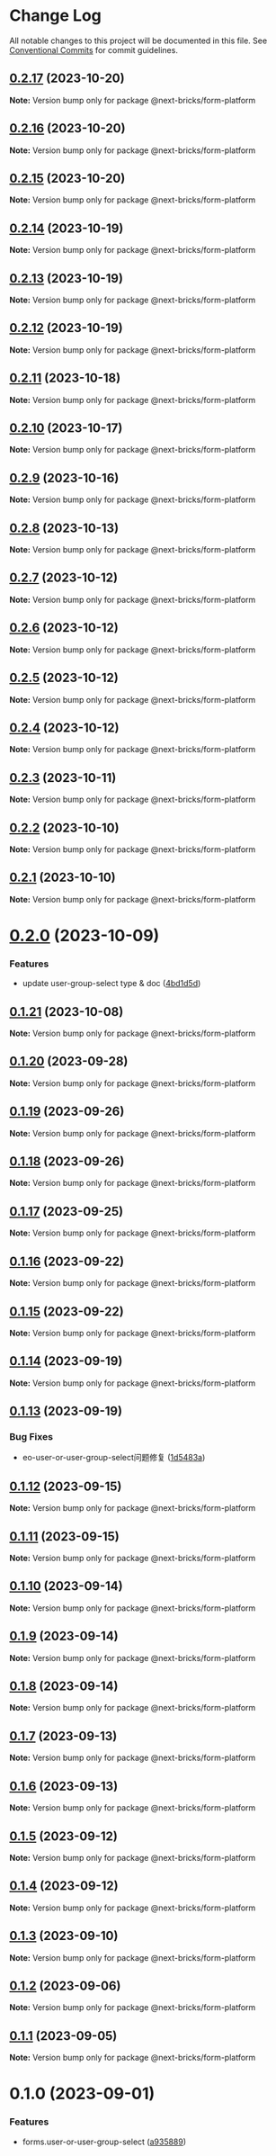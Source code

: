 # Change Log

All notable changes to this project will be documented in this file.
See [Conventional Commits](https://conventionalcommits.org) for commit guidelines.

## [0.2.17](https://github.com/easyops-cn/next-bricks/compare/@next-bricks/form-platform@0.2.16...@next-bricks/form-platform@0.2.17) (2023-10-20)

**Note:** Version bump only for package @next-bricks/form-platform





## [0.2.16](https://github.com/easyops-cn/next-bricks/compare/@next-bricks/form-platform@0.2.15...@next-bricks/form-platform@0.2.16) (2023-10-20)

**Note:** Version bump only for package @next-bricks/form-platform





## [0.2.15](https://github.com/easyops-cn/next-bricks/compare/@next-bricks/form-platform@0.2.14...@next-bricks/form-platform@0.2.15) (2023-10-20)

**Note:** Version bump only for package @next-bricks/form-platform





## [0.2.14](https://github.com/easyops-cn/next-bricks/compare/@next-bricks/form-platform@0.2.13...@next-bricks/form-platform@0.2.14) (2023-10-19)

**Note:** Version bump only for package @next-bricks/form-platform





## [0.2.13](https://github.com/easyops-cn/next-bricks/compare/@next-bricks/form-platform@0.2.12...@next-bricks/form-platform@0.2.13) (2023-10-19)

**Note:** Version bump only for package @next-bricks/form-platform





## [0.2.12](https://github.com/easyops-cn/next-bricks/compare/@next-bricks/form-platform@0.2.11...@next-bricks/form-platform@0.2.12) (2023-10-19)

**Note:** Version bump only for package @next-bricks/form-platform





## [0.2.11](https://github.com/easyops-cn/next-bricks/compare/@next-bricks/form-platform@0.2.10...@next-bricks/form-platform@0.2.11) (2023-10-18)

**Note:** Version bump only for package @next-bricks/form-platform





## [0.2.10](https://github.com/easyops-cn/next-bricks/compare/@next-bricks/form-platform@0.2.9...@next-bricks/form-platform@0.2.10) (2023-10-17)

**Note:** Version bump only for package @next-bricks/form-platform





## [0.2.9](https://github.com/easyops-cn/next-bricks/compare/@next-bricks/form-platform@0.2.8...@next-bricks/form-platform@0.2.9) (2023-10-16)

**Note:** Version bump only for package @next-bricks/form-platform





## [0.2.8](https://github.com/easyops-cn/next-bricks/compare/@next-bricks/form-platform@0.2.7...@next-bricks/form-platform@0.2.8) (2023-10-13)

**Note:** Version bump only for package @next-bricks/form-platform





## [0.2.7](https://github.com/easyops-cn/next-bricks/compare/@next-bricks/form-platform@0.2.6...@next-bricks/form-platform@0.2.7) (2023-10-12)

**Note:** Version bump only for package @next-bricks/form-platform





## [0.2.6](https://github.com/easyops-cn/next-bricks/compare/@next-bricks/form-platform@0.2.5...@next-bricks/form-platform@0.2.6) (2023-10-12)

**Note:** Version bump only for package @next-bricks/form-platform





## [0.2.5](https://github.com/easyops-cn/next-bricks/compare/@next-bricks/form-platform@0.2.4...@next-bricks/form-platform@0.2.5) (2023-10-12)

**Note:** Version bump only for package @next-bricks/form-platform





## [0.2.4](https://github.com/easyops-cn/next-bricks/compare/@next-bricks/form-platform@0.2.3...@next-bricks/form-platform@0.2.4) (2023-10-12)

**Note:** Version bump only for package @next-bricks/form-platform





## [0.2.3](https://github.com/easyops-cn/next-bricks/compare/@next-bricks/form-platform@0.2.2...@next-bricks/form-platform@0.2.3) (2023-10-11)

**Note:** Version bump only for package @next-bricks/form-platform





## [0.2.2](https://github.com/easyops-cn/next-bricks/compare/@next-bricks/form-platform@0.2.1...@next-bricks/form-platform@0.2.2) (2023-10-10)

**Note:** Version bump only for package @next-bricks/form-platform





## [0.2.1](https://github.com/easyops-cn/next-bricks/compare/@next-bricks/form-platform@0.2.0...@next-bricks/form-platform@0.2.1) (2023-10-10)

**Note:** Version bump only for package @next-bricks/form-platform





# [0.2.0](https://github.com/easyops-cn/next-bricks/compare/@next-bricks/form-platform@0.1.21...@next-bricks/form-platform@0.2.0) (2023-10-09)


### Features

* update user-group-select type & doc ([4bd1d5d](https://github.com/easyops-cn/next-bricks/commit/4bd1d5d7bc7477e0d67ab0e3b2724767ee1e5787))





## [0.1.21](https://github.com/easyops-cn/next-bricks/compare/@next-bricks/form-platform@0.1.20...@next-bricks/form-platform@0.1.21) (2023-10-08)

**Note:** Version bump only for package @next-bricks/form-platform





## [0.1.20](https://github.com/easyops-cn/next-bricks/compare/@next-bricks/form-platform@0.1.19...@next-bricks/form-platform@0.1.20) (2023-09-28)

**Note:** Version bump only for package @next-bricks/form-platform





## [0.1.19](https://github.com/easyops-cn/next-bricks/compare/@next-bricks/form-platform@0.1.18...@next-bricks/form-platform@0.1.19) (2023-09-26)

**Note:** Version bump only for package @next-bricks/form-platform





## [0.1.18](https://github.com/easyops-cn/next-bricks/compare/@next-bricks/form-platform@0.1.17...@next-bricks/form-platform@0.1.18) (2023-09-26)

**Note:** Version bump only for package @next-bricks/form-platform





## [0.1.17](https://github.com/easyops-cn/next-bricks/compare/@next-bricks/form-platform@0.1.16...@next-bricks/form-platform@0.1.17) (2023-09-25)

**Note:** Version bump only for package @next-bricks/form-platform





## [0.1.16](https://github.com/easyops-cn/next-bricks/compare/@next-bricks/form-platform@0.1.15...@next-bricks/form-platform@0.1.16) (2023-09-22)

**Note:** Version bump only for package @next-bricks/form-platform





## [0.1.15](https://github.com/easyops-cn/next-bricks/compare/@next-bricks/form-platform@0.1.14...@next-bricks/form-platform@0.1.15) (2023-09-22)

**Note:** Version bump only for package @next-bricks/form-platform





## [0.1.14](https://github.com/easyops-cn/next-bricks/compare/@next-bricks/form-platform@0.1.13...@next-bricks/form-platform@0.1.14) (2023-09-19)

**Note:** Version bump only for package @next-bricks/form-platform





## [0.1.13](https://github.com/easyops-cn/next-bricks/compare/@next-bricks/form-platform@0.1.12...@next-bricks/form-platform@0.1.13) (2023-09-19)


### Bug Fixes

* eo-user-or-user-group-select问题修复 ([1d5483a](https://github.com/easyops-cn/next-bricks/commit/1d5483a02ec08e491846625988a915b064897ca3))





## [0.1.12](https://github.com/easyops-cn/next-bricks/compare/@next-bricks/form-platform@0.1.11...@next-bricks/form-platform@0.1.12) (2023-09-15)

**Note:** Version bump only for package @next-bricks/form-platform





## [0.1.11](https://github.com/easyops-cn/next-bricks/compare/@next-bricks/form-platform@0.1.10...@next-bricks/form-platform@0.1.11) (2023-09-15)

**Note:** Version bump only for package @next-bricks/form-platform





## [0.1.10](https://github.com/easyops-cn/next-bricks/compare/@next-bricks/form-platform@0.1.9...@next-bricks/form-platform@0.1.10) (2023-09-14)

**Note:** Version bump only for package @next-bricks/form-platform





## [0.1.9](https://github.com/easyops-cn/next-bricks/compare/@next-bricks/form-platform@0.1.8...@next-bricks/form-platform@0.1.9) (2023-09-14)

**Note:** Version bump only for package @next-bricks/form-platform





## [0.1.8](https://github.com/easyops-cn/next-bricks/compare/@next-bricks/form-platform@0.1.7...@next-bricks/form-platform@0.1.8) (2023-09-14)

**Note:** Version bump only for package @next-bricks/form-platform





## [0.1.7](https://github.com/easyops-cn/next-bricks/compare/@next-bricks/form-platform@0.1.6...@next-bricks/form-platform@0.1.7) (2023-09-13)

**Note:** Version bump only for package @next-bricks/form-platform





## [0.1.6](https://github.com/easyops-cn/next-bricks/compare/@next-bricks/form-platform@0.1.5...@next-bricks/form-platform@0.1.6) (2023-09-13)

**Note:** Version bump only for package @next-bricks/form-platform





## [0.1.5](https://github.com/easyops-cn/next-bricks/compare/@next-bricks/form-platform@0.1.4...@next-bricks/form-platform@0.1.5) (2023-09-12)

**Note:** Version bump only for package @next-bricks/form-platform





## [0.1.4](https://github.com/easyops-cn/next-bricks/compare/@next-bricks/form-platform@0.1.3...@next-bricks/form-platform@0.1.4) (2023-09-12)

**Note:** Version bump only for package @next-bricks/form-platform





## [0.1.3](https://github.com/easyops-cn/next-bricks/compare/@next-bricks/form-platform@0.1.2...@next-bricks/form-platform@0.1.3) (2023-09-10)

**Note:** Version bump only for package @next-bricks/form-platform





## [0.1.2](https://github.com/easyops-cn/next-bricks/compare/@next-bricks/form-platform@0.1.1...@next-bricks/form-platform@0.1.2) (2023-09-06)

**Note:** Version bump only for package @next-bricks/form-platform





## [0.1.1](https://github.com/easyops-cn/next-bricks/compare/@next-bricks/form-platform@0.1.0...@next-bricks/form-platform@0.1.1) (2023-09-05)

**Note:** Version bump only for package @next-bricks/form-platform





# 0.1.0 (2023-09-01)


### Features

* forms.user-or-user-group-select ([a935889](https://github.com/easyops-cn/next-bricks/commit/a935889439da487f965785be1e77e76d2fd96bbc))

